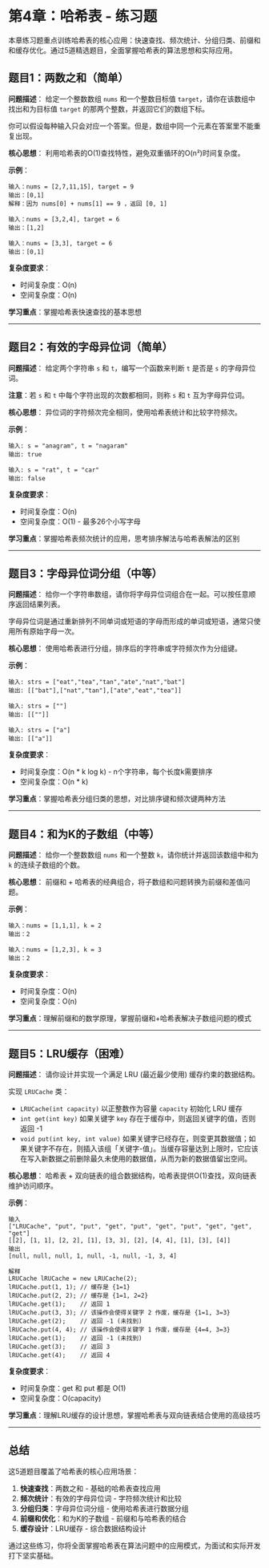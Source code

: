 # 第4章：哈希表 - 练习题

本章练习题重点训练哈希表的核心应用：快速查找、频次统计、分组归类、前缀和和缓存优化。通过5道精选题目，全面掌握哈希表的算法思想和实际应用。

## 题目1：两数之和（简单）

**问题描述**：
给定一个整数数组 `nums` 和一个整数目标值 `target`，请你在该数组中找出和为目标值 `target` 的那两个整数，并返回它们的数组下标。

你可以假设每种输入只会对应一个答案。但是，数组中同一个元素在答案里不能重复出现。

**核心思想**：
利用哈希表的O(1)查找特性，避免双重循环的O(n²)时间复杂度。

**示例**：
```
输入：nums = [2,7,11,15], target = 9
输出：[0,1]
解释：因为 nums[0] + nums[1] == 9 ，返回 [0, 1]

输入：nums = [3,2,4], target = 6
输出：[1,2]

输入：nums = [3,3], target = 6
输出：[0,1]
```

**复杂度要求**：
- 时间复杂度：O(n)
- 空间复杂度：O(n)

**学习重点**：掌握哈希表快速查找的基本思想

---

## 题目2：有效的字母异位词（简单）

**问题描述**：
给定两个字符串 `s` 和 `t`，编写一个函数来判断 `t` 是否是 `s` 的字母异位词。

**注意**：若 `s` 和 `t` 中每个字符出现的次数都相同，则称 `s` 和 `t` 互为字母异位词。

**核心思想**：
异位词的字符频次完全相同，使用哈希表统计和比较字符频次。

**示例**：
```
输入: s = "anagram", t = "nagaram"
输出: true

输入: s = "rat", t = "car"
输出: false
```

**复杂度要求**：
- 时间复杂度：O(n)
- 空间复杂度：O(1) - 最多26个小写字母

**学习重点**：掌握哈希表频次统计的应用，思考排序解法与哈希表解法的区别

---

## 题目3：字母异位词分组（中等）

**问题描述**：
给你一个字符串数组，请你将字母异位词组合在一起。可以按任意顺序返回结果列表。

字母异位词是通过重新排列不同单词或短语的字母而形成的单词或短语，通常只使用所有原始字母一次。

**核心思想**：
使用哈希表进行分组，排序后的字符串或字符频次作为分组键。

**示例**：
```
输入: strs = ["eat","tea","tan","ate","nat","bat"]
输出: [["bat"],["nat","tan"],["ate","eat","tea"]]

输入: strs = [""]
输出: [[""]]

输入: strs = ["a"]
输出: [["a"]]
```

**复杂度要求**：
- 时间复杂度：O(n * k log k) - n个字符串，每个长度k需要排序
- 空间复杂度：O(n * k)

**学习重点**：掌握哈希表分组归类的思想，对比排序键和频次键两种方法

---

## 题目4：和为K的子数组（中等）

**问题描述**：
给你一个整数数组 `nums` 和一个整数 `k`，请你统计并返回该数组中和为 `k` 的连续子数组的个数。

**核心思想**：
前缀和 + 哈希表的经典组合，将子数组和问题转换为前缀和差值问题。

**示例**：
```
输入：nums = [1,1,1], k = 2
输出：2

输入：nums = [1,2,3], k = 3
输出：2
```

**复杂度要求**：
- 时间复杂度：O(n)
- 空间复杂度：O(n)

**学习重点**：理解前缀和的数学原理，掌握前缀和+哈希表解决子数组问题的模式

---

## 题目5：LRU缓存（困难）

**问题描述**：
请你设计并实现一个满足 LRU (最近最少使用) 缓存约束的数据结构。

实现 `LRUCache` 类：
- `LRUCache(int capacity)` 以正整数作为容量 `capacity` 初始化 LRU 缓存
- `int get(int key)` 如果关键字 `key` 存在于缓存中，则返回关键字的值，否则返回 -1
- `void put(int key, int value)` 如果关键字已经存在，则变更其数据值；如果关键字不存在，则插入该组「关键字-值」。当缓存容量达到上限时，它应该在写入新数据之前删除最久未使用的数据值，从而为新的数据值留出空间。

**核心思想**：
哈希表 + 双向链表的组合数据结构，哈希表提供O(1)查找，双向链表维护访问顺序。

**示例**：
```
输入
["LRUCache", "put", "put", "get", "put", "get", "put", "get", "get", "get"]
[[2], [1, 1], [2, 2], [1], [3, 3], [2], [4, 4], [1], [3], [4]]
输出
[null, null, null, 1, null, -1, null, -1, 3, 4]

解释
LRUCache lRUCache = new LRUCache(2);
lRUCache.put(1, 1); // 缓存是 {1=1}
lRUCache.put(2, 2); // 缓存是 {1=1, 2=2}
lRUCache.get(1);    // 返回 1
lRUCache.put(3, 3); // 该操作会使得关键字 2 作废，缓存是 {1=1, 3=3}
lRUCache.get(2);    // 返回 -1 (未找到)
lRUCache.put(4, 4); // 该操作会使得关键字 1 作废，缓存是 {4=4, 3=3}
lRUCache.get(1);    // 返回 -1 (未找到)
lRUCache.get(3);    // 返回 3
lRUCache.get(4);    // 返回 4
```

**复杂度要求**：
- 时间复杂度：get 和 put 都是 O(1)
- 空间复杂度：O(capacity)

**学习重点**：理解LRU缓存的设计思想，掌握哈希表与双向链表结合使用的高级技巧

---

## 总结

这5道题目覆盖了哈希表的核心应用场景：

1. **快速查找**：两数之和 - 基础的哈希表查找应用
2. **频次统计**：有效的字母异位词 - 字符频次统计和比较
3. **分组归类**：字母异位词分组 - 使用哈希表进行数据分组
4. **前缀和优化**：和为K的子数组 - 前缀和与哈希表的结合
5. **缓存设计**：LRU缓存 - 综合数据结构设计

通过这些练习，你将全面掌握哈希表在算法问题中的应用模式，为面试和实际开发打下坚实基础。 